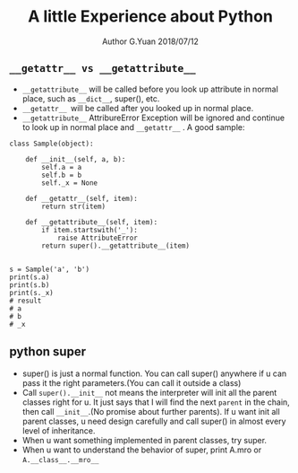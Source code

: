 
# <center>A little Experience about Python</center>
<center>Author G.Yuan 2018/07/12</center>

## `__getattr__ vs __getattribute__`
* `__getattribute__` will be called before you look up attribute in normal place, such as `__dict__`, super(), etc.
* `__getattr__ `will be called after you looked up in normal place.
* `__getattribute__`  AttribureError Exception will be ignored and continue to look up in normal place and `__getattr__` . A good sample:
```
class Sample(object):

    def __init__(self, a, b):
        self.a = a
        self.b = b
        self._x = None

    def __getattr__(self, item):
        return str(item)

    def __getattribute__(self, item):
        if item.startswith('_'):
            raise AttributeError
        return super().__getattribute__(item)


s = Sample('a', 'b')
print(s.a)
print(s.b)
print(s._x)
# result
# a
# b
# _x
```
    
## python super

 * super() is just a normal function. You can call super() anywhere if u can pass it the right parameters.(You can call it outside a class)
 *  Call `super().__init__` not means the interpreter will init all the parent classes right for u. It just says that I will find the next `parent` in the chain, then call `__init__`.(No promise about further parents). If u want init all parent classes, u need design carefully and call super() in almost every level of inheritance.
 * When u want something implemented in parent classes, try super.
 * When u want to understand the behavior of super, print A.mro or `A.__class__.__mro__
`
<!--stackedit_data:
eyJoaXN0b3J5IjpbLTc0MDI3NDY1MiwtNzc2ODM1NDgxLDE5MD
M1MDI2MzldfQ==
-->